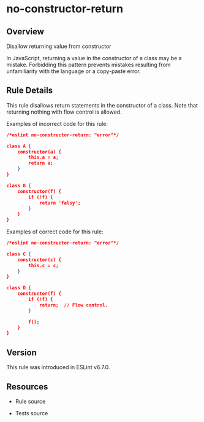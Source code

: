 

# no-constructor-return
## Overview

Disallow returning value from constructor

In JavaScript, returning a value in the constructor of a class may be a mistake. Forbidding this pattern prevents mistakes resulting from unfamiliarity with the language or a copy-paste error.

## Rule Details

This rule disallows return statements in the constructor of a class. Note that returning nothing with flow control is allowed.

Examples of incorrect code for this rule:


```json
/*eslint no-constructor-return: "error"*/

class A {
    constructor(a) {
        this.a = a;
        return a;
    }
}

class B {
    constructor(f) {
        if (!f) {
            return 'falsy';
        }
    }
}
```

Examples of correct code for this rule:


```json
/*eslint no-constructor-return: "error"*/

class C {
    constructor(c) {
        this.c = c;
    }
}

class D {
    constructor(f) {
        if (!f) {
            return;  // Flow control.
        }

        f();
    }
}
```


## Version

This rule was introduced in ESLint v6.7.0.

## Resources


- Rule source 

- Tests source 

